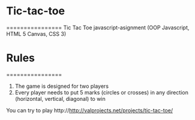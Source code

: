 # Tic-tac-toe
================
Tic Tac Toe javascript-asignment (OOP Javascript, HTML 5 Canvas, CSS 3)

# Rules
================
1. The game is designed for two players
2. Every player needs to put 5 marks (circles or crosses) in any direction (horizontal, vertical, diagonal) to win

You can try to play http://http://valprojects.net/projects/tic-tac-toe/
